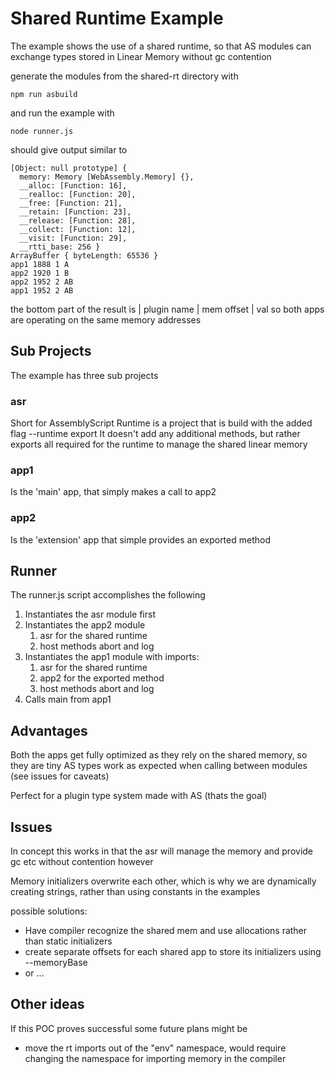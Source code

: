 # Shared Runtime Example

The example shows the use of a shared runtime, so that AS modules can exchange types stored in
Linear Memory without gc contention

generate the modules from the shared-rt directory with

```console
npm run asbuild
```

and run the example with

```console
node runner.js
```
should give output similar to

```console
[Object: null prototype] {
  memory: Memory [WebAssembly.Memory] {},
  __alloc: [Function: 16],
  __realloc: [Function: 20],
  __free: [Function: 21],
  __retain: [Function: 23],
  __release: [Function: 28],
  __collect: [Function: 12],
  __visit: [Function: 29],
  __rtti_base: 256 }
ArrayBuffer { byteLength: 65536 }
app1 1888 1 A
app2 1920 1 B
app2 1952 2 AB
app1 1952 2 AB
```
the bottom part of the result is | plugin name | mem offset | val
so both apps are operating on the same memory addresses

## Sub Projects

The example has three sub projects

### asr

Short for AssemblyScript Runtime is a project that is build with the added flag --runtime export
It doesn't add any additional methods, but rather exports all required for the runtime to manage
the shared linear memory

### app1

Is the 'main' app, that simply makes a call to app2

### app2

Is the 'extension' app that simple provides an exported method

## Runner

The runner.js script accomplishes the following

1. Instantiates the asr module first
2. Instantiates the app2 module
   1. asr for the shared runtime
   2. host methods abort and log
3. Instantiates the app1 module with imports:
   1. asr for the shared runtime
   2. app2 for the exported method
   3. host methods abort and log
4. Calls main from app1

## Advantages

Both the apps get fully optimized as they rely on the shared memory, so they are tiny
AS types work as expected when calling between modules (see issues for caveats)

Perfect for a plugin type system made with AS (thats the goal)

## Issues

In concept this works in that the asr will manage the memory and provide gc etc without contention however

Memory initializers overwrite each other, which is why we are dynamically creating strings, rather than using
constants in the examples

possible solutions:

- Have compiler recognize the shared mem and use allocations rather than static initializers
- create separate offsets for each shared app to store its initializers using --memoryBase
- or ...

## Other ideas

If this POC proves successful some future plans might be

- move the rt imports out of the "env" namespace, would require changing the namespace for importing memory in the compiler
